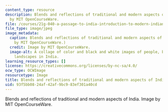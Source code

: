 ```yaml
---
content_type: resource
description: Blends and reflections of traditional and modern aspects of India. Image
  by MIT OpenCourseWare.
file: /courses/21g-040-a-passage-to-india-introduction-to-modern-indian-culture-and-society-spring-2012/93f5bb0824af42af9bc983ef301a40cd_21g-040s12-th.jpg
file_type: image/jpeg
image_metadata:
  caption: Blends and reflections of traditional and modern aspects of India. (Image
    by MIT OpenCourseWare.)
  credit: Image by MIT OpenCourseWare.
  image-alt: A collage of color and black and white images of people, buildings, and
    landscapes in India.
learning_resource_types: []
license: https://creativecommons.org/licenses/by-nc-sa/4.0/
ocw_type: OCWImage
resourcetype: Image
title: Blends and reflections of traditional and modern aspects of India (thumbnail)
uid: 93f5bb08-24af-42af-9bc9-83ef301a40cd
---
```

Blends and reflections of traditional and modern aspects of India. Image by MIT OpenCourseWare.